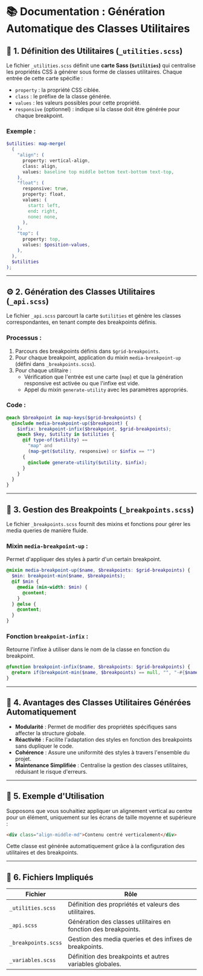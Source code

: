 # 📚 Documentation : Génération Automatique des Classes Utilitaires

## 🧱 1. Définition des Utilitaires (`_utilities.scss`)

Le fichier `_utilities.scss` définit une **carte Sass (`$utilities`)** qui centralise les propriétés CSS à générer sous forme de classes utilitaires. Chaque entrée de cette carte spécifie :

- `property` : la propriété CSS ciblée.
- `class` : le préfixe de la classe générée.
- `values` : les valeurs possibles pour cette propriété.
- `responsive` (optionnel) : indique si la classe doit être générée pour chaque breakpoint.

### Exemple :

```scss
$utilities: map-merge(
  (
    "align": (
      property: vertical-align,
      class: align,
      values: baseline top middle bottom text-bottom text-top,
    ),
    "float": (
      responsive: true,
      property: float,
      values: (
        start: left,
        end: right,
        none: none,
      ),
    ),
    "top": (
      property: top,
      values: $position-values,
    ),
  ),
  $utilities
);
```

---

## ⚙️ 2. Génération des Classes Utilitaires (`_api.scss`)

Le fichier `_api.scss` parcourt la carte `$utilities` et génère les classes correspondantes, en tenant compte des breakpoints définis.

### Processus :

1. Parcours des breakpoints définis dans `$grid-breakpoints`.
2. Pour chaque breakpoint, application du mixin `media-breakpoint-up` (défini dans `_breakpoints.scss`).
3. Pour chaque utilitaire :
   - Vérification que l'entrée est une carte (`map`) et que la génération responsive est activée ou que l'infixe est vide.
   - Appel du mixin `generate-utility` avec les paramètres appropriés.

### Code :

```scss
@each $breakpoint in map-keys($grid-breakpoints) {
  @include media-breakpoint-up($breakpoint) {
    $infix: breakpoint-infix($breakpoint, $grid-breakpoints);
    @each $key, $utility in $utilities {
      @if type-of($utility) ==
        "map" and
        (map-get($utility, responsive) or $infix == "")
      {
        @include generate-utility($utility, $infix);
      }
    }
  }
}
```

---

## 📐 3. Gestion des Breakpoints (`_breakpoints.scss`)

Le fichier `_breakpoints.scss` fournit des mixins et fonctions pour gérer les media queries de manière fluide.

### Mixin `media-breakpoint-up` :

Permet d'appliquer des styles à partir d'un certain breakpoint.

```scss
@mixin media-breakpoint-up($name, $breakpoints: $grid-breakpoints) {
  $min: breakpoint-min($name, $breakpoints);
  @if $min {
    @media (min-width: $min) {
      @content;
    }
  } @else {
    @content;
  }
}
```

### Fonction `breakpoint-infix` :

Retourne l'infixe à utiliser dans le nom de la classe en fonction du breakpoint.

```scss
@function breakpoint-infix($name, $breakpoints: $grid-breakpoints) {
  @return if(breakpoint-min($name, $breakpoints) == null, "", "-#{$name}");
}
```

---

## 🎯 4. Avantages des Classes Utilitaires Générées Automatiquement

- **Modularité** : Permet de modifier des propriétés spécifiques sans affecter la structure globale.
- **Réactivité** : Facilite l'adaptation des styles en fonction des breakpoints sans dupliquer le code.
- **Cohérence** : Assure une uniformité des styles à travers l'ensemble du projet.
- **Maintenance Simplifiée** : Centralise la gestion des classes utilitaires, réduisant le risque d'erreurs.

---

## 📌 5. Exemple d'Utilisation

Supposons que vous souhaitiez appliquer un alignement vertical au centre pour un élément, uniquement sur les écrans de taille moyenne et supérieure :

```html
<div class="align-middle-md">Contenu centré verticalement</div>
```

Cette classe est générée automatiquement grâce à la configuration des utilitaires et des breakpoints.

---

## 📁 6. Fichiers Impliqués

| Fichier             | Rôle                                                            |
| ------------------- | --------------------------------------------------------------- |
| `_utilities.scss`   | Définition des propriétés et valeurs des utilitaires.           |
| `_api.scss`         | Génération des classes utilitaires en fonction des breakpoints. |
| `_breakpoints.scss` | Gestion des media queries et des infixes de breakpoints.        |
| `_variables.scss`   | Définition des breakpoints et autres variables globales.        |

